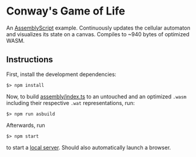Conway's Game of Life
=====================

An [AssemblyScript](http://assemblyscript.org) example. Continuously updates the cellular automaton and visualizes its state on a canvas. Compiles to ~940 bytes of optimized WASM.

Instructions
------------

First, install the development dependencies:

```
$> npm install
```

Now, to build [assembly/index.ts](./assembly/index.ts) to an untouched and an optimized `.wasm` including their respective `.wat` representations, run:

```
$> npm run asbuild
```

Afterwards, run

```
$> npm start
```

to start a <a href="http://localhost:9080">local server</a>. Should also automatically launch a browser.
